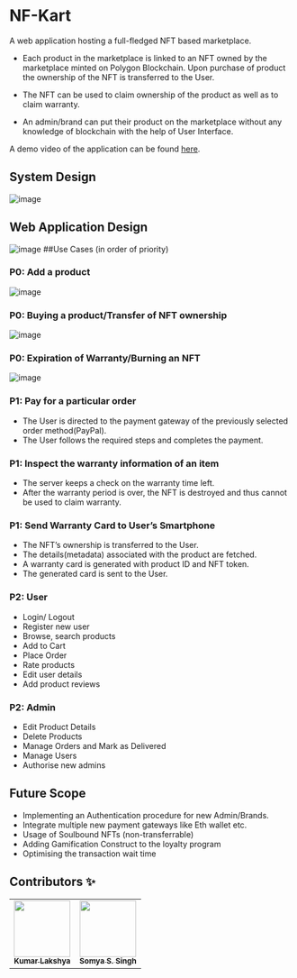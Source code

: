 # NF-Kart
A web application hosting a full-fledged NFT based marketplace.

- Each product in the marketplace is linked to an NFT owned by the marketplace minted on Polygon Blockchain.
Upon purchase of product the ownership of the NFT is transferred to the User.

- The NFT can be used to claim ownership of the product as well as to claim warranty.

- An admin/brand can put their product on the marketplace without any knowledge of blockchain with the help of User Interface.

A demo video of the application can be found [here](https://drive.google.com/file/d/1wSe4VSgOSvbpl88UvRJ9BaEK4kYWepCh/view?usp=sharing).

## System Design
![image](https://user-images.githubusercontent.com/61948033/182045333-7d029f9f-6941-4a9d-ae52-2e1d8e7e6798.png)
## Web Application Design
![image](https://user-images.githubusercontent.com/61948033/182045440-929ed92a-983a-41b7-8542-bd388f1a4610.png)
##Use Cases (in order of priority)
### P0: Add a product
![image](https://user-images.githubusercontent.com/61948033/182045627-c9cf6022-abac-4090-abd4-2928f72bdbd5.png)
### P0: Buying a product/Transfer of NFT ownership
![image](https://user-images.githubusercontent.com/61948033/182046184-e044ba7b-68ab-4ee3-bf2c-781964cd3d38.png)
### P0: Expiration of Warranty/Burning an NFT
![image](https://user-images.githubusercontent.com/61948033/182046193-41d21253-7931-42b8-a2f8-dd32daaad472.png)

### P1: Pay for a particular order
- The User is directed to the payment gateway of the previously selected order method(PayPal).
- The User follows the required steps and completes the payment.
### P1: Inspect the warranty information of an item
- The server keeps a check on the warranty time left. 
- After the warranty period is over, the NFT is destroyed and thus cannot be used to claim warranty.
### P1: Send Warranty Card to User’s Smartphone
- The NFT’s ownership is transferred to the User.
- The details(metadata) associated with the product are fetched.
- A warranty card is generated with product ID and NFT token.
- The generated card is sent to the User.
### P2: User
- Login/ Logout
- Register new user
- Browse, search products
- Add to Cart
- Place Order
- Rate products
- Edit user details
- Add product reviews
### P2: Admin
- Edit Product Details
- Delete Products
- Manage Orders and Mark as Delivered
- Manage Users
- Authorise new admins

## Future Scope
- Implementing an Authentication procedure for new Admin/Brands.
- Integrate multiple new payment gateways like Eth wallet etc.
- Usage of Soulbound NFTs (non-transferrable)
- Adding Gamification Construct to the loyalty program
- Optimising the transaction wait time










## Contributors ✨
<!-- ALL-CONTRIBUTORS-LIST:START - Do not remove or modify this section -->
<!-- prettier-ignore-start -->
<!-- markdownlint-disable -->
<table>
  <tr>
    <td align="center"><a href="https://github.com/klakshya17"><img src="https://avatars.githubusercontent.com/klakshya17" width="100px;" alt=""/><br /><sub><b>Kumar Lakshya</b></sub></a><br /></td>
    <td align="center"><a href="https://github.com/tend2infinity"><img src="https://avatars.githubusercontent.com/u/61948033?v=4?s=100" width="100px;" alt=""/><br /><sub><b>Somya S. Singh</b></sub></a><br /></td>

  </tr>
</table>
<!-- markdownlint-restore -->
<!-- prettier-ignore-end -->

<!-- ALL-CONTRIBUTORS-LIST:END -->



